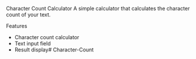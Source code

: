 Character Count Calculator
A simple calculator that calculates the character count of your text.

Features
- Character count calculator
- Text input field
- Result display# Character-Count
